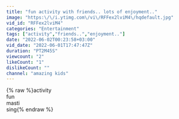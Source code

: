 ```yaml
---
title: "fun activity with friends.. lots of enjoyment.."
image: "https:\/\/i.ytimg.com\/vi\/RFFex2lviM4\/hqdefault.jpg"
vid_id: "RFFex2lviM4"
categories: "Entertainment"
tags: ["activity","friends..","enjoyment.."]
date: "2022-06-02T00:23:58+03:00"
vid_date: "2022-06-01T17:47:47Z"
duration: "PT2M45S"
viewcount: "2"
likeCount: "1"
dislikeCount: ""
channel: "amazing kids"
---
```

{% raw %}activity<br />fun<br />masti<br />sing{% endraw %}
